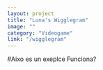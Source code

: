 ```yaml
---
layout: project
title: "Luna's Wigglegram"
image: ""
category: "Videogame"
link: "/wigglegram"
---
```


#Aixo es un exeplce
Funciona?